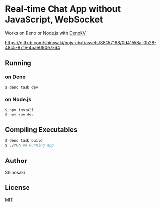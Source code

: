 # Real-time Chat App without JavaScript, WebSocket

Works on Deno or Node.js with [DenoKV](https://docs.deno.com/kv/manual)

https://github.com/shinosaki/nojs-chat/assets/88357168/0d41558a-0b28-48c5-871e-45ae090e7864

## Running
### on Deno
```bash
$ deno task dev
```

### on Node.js
```bash
$ npm install
$ npm run dev
```

## Compiling Executables
```bash
$ deno task build
$ ./run ## Running app
```

## Author
Shinosaki

## License
[MIT](./LICENSE)
